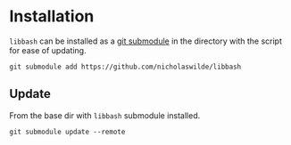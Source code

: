 # Installation

`libbash` can be installed as a [git submodule][1] in the directory with the script for ease of updating.

```shell title="From the directory of the script"
git submodule add https://github.com/nicholaswilde/libbash 
```

## Update

From the base dir with `libbash` submodule installed.

```shell
git submodule update --remote
```

[1]: <https://git-scm.com/book/en/v2/Git-Tools-Submodules>
